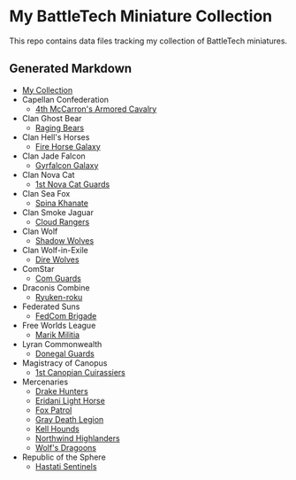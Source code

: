 # My BattleTech Miniature Collection

This repo contains data files tracking my collection of BattleTech miniatures.

## Generated Markdown
- [My Collection](md/collection.md)
- Capellan Confederation
  - [4th McCarron's Armored Cavalry](md/4th-mccarrons-armored-cavalry.md)
- Clan Ghost Bear
  - [Raging Bears](md/raging-bears.md)
- Clan Hell's Horses
  - [Fire Horse Galaxy](md/fire-horse-galaxy.md)
- Clan Jade Falcon
  - [Gyrfalcon Galaxy](md/gyrfalcon-galaxy.md)
- Clan Nova Cat
  - [1st Nova Cat Guards](md/1st-nova-cat-guards.md)
- Clan Sea Fox
  - [Spina Khanate](md/spina-khanate.md)
- Clan Smoke Jaguar
  - [Cloud Rangers](md/cloud-rangers.md)
- Clan Wolf
  - [Shadow Wolves](md/shadow-wolves.md)
- Clan Wolf-in-Exile
  - [Dire Wolves](md/dire-wolves.md)
- ComStar
  - [Com Guards](md/com-guards.md)
- Draconis Combine
  - [Ryuken-roku](md/ryuken-roku.md)
- Federated Suns
  - [FedCom Brigade](md/fedcom-brigade.md)
- Free Worlds League
  - [Marik Militia](md/marik-militia.md)
- Lyran Commonwealth
  - [Donegal Guards](md/donegal-guards.md)
- Magistracy of Canopus
  - [1st Canopian Cuirassiers](md/1st-canopian-cuirassiers.md)
- Mercenaries
  - [Drake Hunters](md/drake-hunters.md)
  - [Eridani Light Horse](md/eridani-light-horse.md)
  - [Fox Patrol](md/fox-patrol.md)
  - [Gray Death Legion](md/gray-death-legion.md)
  - [Kell Hounds](md/kell-hounds.md)
  - [Northwind Highlanders](md/northwind-highlanders.md)
  - [Wolf's Dragoons](md/wolfs-dragoons.md)
- Republic of the Sphere
  - [Hastati Sentinels](md/hastati-sentinels.md)
